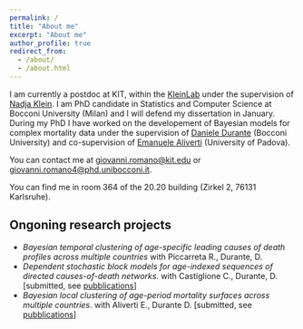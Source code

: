 ```yaml
---
permalink: /
title: "About me"
excerpt: "About me"
author_profile: true
redirect_from: 
  - /about/
  - /about.html
---
```


I am currently a postdoc at KIT, within the [KleinLab](https://kleinlab-statml.github.io/) under the supervision of [Nadja Klein](https://www.scc.kit.edu/personen/nadja.klein.php).
I am PhD candidate in Statistics and Computer Science at Bocconi University (Milan) and I will defend my dissertation in January.
During my PhD I have worked on the developement of Bayesian models for complex mortality data under the supervision of [Daniele Durante](https://danieledurante.github.io/web/) (Bocconi University) and co-supervision of [Emanuele Aliverti](https://emanuelealiverti.github.io/) (University of Padova).

You can contact me at [giovanni.romano@kit.edu](mailto:giovanni.romano@kit.edu) or [giovanni.romano4@phd.unibocconi.it](mailto:giovanni.romano4@phd.unibocconi.it).

You can find me in room 364 of the 20.20 building (Zirkel 2, 76131 Karlsruhe).

## Ongoning research projects
- _Bayesian temporal clustering of age-specific leading causes of death profiles across multiple countries_ with Piccarreta R., Durante, D.
- _Dependent stochastic block models for age-indexed sequences of directed causes-of-death networks._ with Castiglione C., Durante, D. \[submitted, see [pubblications](https://giovanni-romano.github.io/publications/)\]
- _Bayesian local clustering of age-period mortality surfaces across multiple countries_.  with Aliverti E., Durante D. \[submitted, see [pubblications](https://giovanni-romano.github.io/publications/)\]
